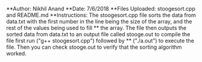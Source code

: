 **Author: Nikhil Anand
**Date: 7/6/2018
**Files Uploaded: stoogesort.cpp and README.md
**Instructions: The stoogesort.cpp file sorts the data from data.txt with the first number in the line being the size of the array, and the rest of the values being used to fill
** the array. The file then outputs the sorted data from data.txt to an output file called stooge.out to compile the file first run ("g++ stoogesort.cpp") followed by
** ("./a.out") to execute the file. Then you can check stooge.out to verify that the sorting algorithm worked. 
